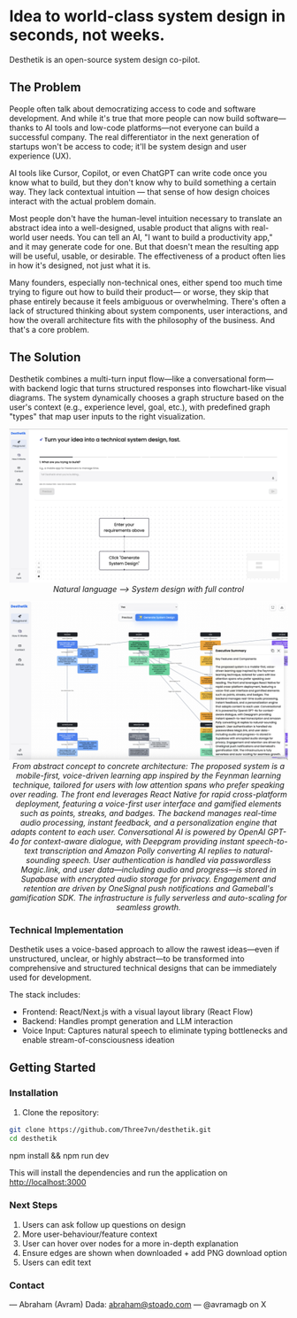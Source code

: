 # Idea to world-class system design in seconds, not weeks.

Desthetik is an open-source system design co-pilot.

## The Problem

People often talk about democratizing access to code and software development. And while it's true that more people can now build software—thanks to AI tools and low-code platforms—not everyone can build a successful company. The real differentiator in the next generation of startups won't be access to code; it'll be system design and user experience (UX).

AI tools like Cursor, Copilot, or even ChatGPT can write code once you know what to build, but they don't know why to build something a certain way. They lack contextual intuition — that sense of how design choices interact with the actual problem domain.

Most people don't have the human-level intuition necessary to translate an abstract idea into a well-designed, usable product that aligns with real-world user needs. You can tell an AI, "I want to build a productivity app," and it may generate code for one. But that doesn't mean the resulting app will be useful, usable, or desirable. The effectiveness of a product often lies in how it's designed, not just what it is.

Many founders, especially non-technical ones, either spend too much time trying to figure out how to build their product— or worse, they skip that phase entirely because it feels ambiguous or overwhelming. There's often a lack of structured thinking about system components, user interactions, and how the overall architecture fits with the philosophy of the business. And that's a core problem.

## The Solution

Desthetik combines a multi-turn input flow—like a conversational form—with backend logic that turns structured responses into flowchart-like visual diagrams. The system dynamically chooses a graph structure based on the user's context (e.g., experience level, goal, etc.), with predefined graph "types" that map user inputs to the right visualization.

<p align="center">
  <img src="./Desthetik.png" alt="Desthetik system design screenshot" width="700" />
  <br />
  <em>Natural language --> System design with full control </em>
</p>

<p align="center">
  <img src="./Screenshot 2025-06-10 at 20.59.04.png" alt="Voice-driven learning app architecture" width="700" />
  <br />
  <em>From abstract concept to concrete architecture: The proposed system is a mobile-first, voice-driven learning app inspired by the Feynman learning technique, tailored for users with low attention spans who prefer speaking over reading. The front end leverages React Native for rapid cross-platform deployment, featuring a voice-first user interface and gamified elements such as points, streaks, and badges. The backend manages real-time audio processing, instant feedback, and a personalization engine that adapts content to each user. Conversational AI is powered by OpenAI GPT-4o for context-aware dialogue, with Deepgram providing instant speech-to-text transcription and Amazon Polly converting AI replies to natural-sounding speech. User authentication is handled via passwordless Magic.link, and user data—including audio and progress—is stored in Supabase with encrypted audio storage for privacy. Engagement and retention are driven by OneSignal push notifications and Gameball's gamification SDK. The infrastructure is fully serverless and auto-scaling for seamless growth.</em>
</p>

### Technical Implementation

Desthetik uses a voice-based approach to allow the rawest ideas—even if unstructured, unclear, or highly abstract—to be transformed into comprehensive and structured technical designs that can be immediately used for development.

The stack includes:
- Frontend: React/Next.js with a visual layout library (React Flow)
- Backend: Handles prompt generation and LLM interaction
- Voice Input: Captures natural speech to eliminate typing bottlenecks and enable stream-of-consciousness ideation

## Getting Started

### Installation

1. Clone the repository:
```bash
git clone https://github.com/Three7vn/desthetik.git
cd desthetik
```

npm install && npm run dev


This will install the dependencies and run the application on [http://localhost:3000](http://localhost:3000)


### Next Steps
1. Users can ask follow up questions on design
2. More user-behaviour/feature context
3. User can hover over nodes for a more in-depth explanation
4. Ensure edges are shown when downloaded + add PNG download option
5. Users can edit text



### Contact
— Abraham (Avram) Dada: abraham@stoado.com
— @avramagb on X
